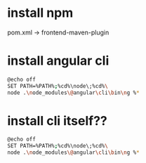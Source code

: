 # install npm
pom.xml -> frontend-maven-plugin

# install angular cli
```bash
@echo off
SET PATH=%PATH%;%cd%\node\;%cd%\
node .\node_modules\@angular\cli\bin\ng %*
```

# install cli itself??
```bash
@echo off
SET PATH=%PATH%;%cd%\node\;%cd%\
node .\node_modules\@angular\cli\bin\ng %*
```